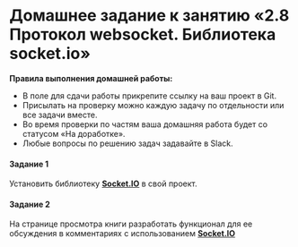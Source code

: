 # Домашнее задание к занятию «2.8 Протокол websocket. Библиотека socket.io»

**Правила выполнения домашней работы:** 
* В поле для сдачи работы прикрепите ссылку на ваш проект в Git.
* Присылать на проверку можно каждую задачу по отдельности или все задачи вместе. 
* Во время проверки по частям ваша домашняя работа будет со статусом «На доработке».
* Любые вопросы по решению задач задавайте в Slack.

#### Задание 1
Установить библиотеку [**Socket.IO**](https://socket.io/) в свой проект. 


#### Задание 2
На странице просмотра книги разработать функционал для ее обсуждения в комментариях с использованием [**Socket.IO**](https://socket.io/)
